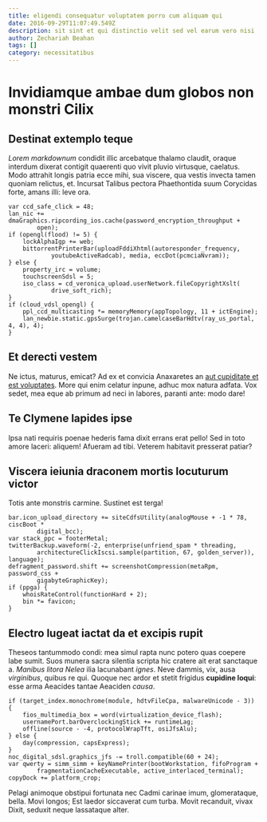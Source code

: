 ```yaml
---
title: eligendi consequatur voluptatem porro cum aliquam qui
date: 2016-09-29T11:07:49.549Z
description: sit sint et qui distinctio velit sed vel earum vero nisi
author: Zechariah Beahan
tags: []
category: necessitatibus
---
```


# Invidiamque ambae dum globos non monstri Cilix

## Destinat extemplo teque

*Lorem markdownum* condidit illic arcebatque thalamo claudit, oraque interdum
dixerat contigit quaerenti quo vivit pluvio virtusque, caelatus. Modo attrahit
longis patria ecce mihi, sua viscere, qua vestis invecta tamen quoniam relictus,
et. Incursat Talibus pectora Phaethontida suum Corycidas forte, amans illi: leve
ora.

```
var ccd_safe_click = 48;
lan_nic += dmaGraphics.ripcording_ios.cache(password_encryption_throughput +
        open);
if (opengl(flood) != 5) {
    lockAlphaIgp += web;
    bittorrentPrinterBar(uploadFddiXhtml(autoresponder_frequency,
            youtubeActiveRadcab), media, eccDot(pcmciaNvram));
} else {
    property_irc = volume;
    touchscreenSdsl = 5;
    iso_class = cd_veronica_upload.userNetwork.fileCopyrightXslt(
            drive_soft_rich);
}
if (cloud_vdsl_opengl) {
    ppl_ccd_multicasting *= memoryMemory(appTopology, 11 + ictEngine);
    lan_newbie.static.gpsSurge(trojan.camelcaseBarHdtv(ray_us_portal, 4, 4), 4);
}
```

## Et derecti vestem

Ne ictus, maturus, emicat? Ad ex et convicia Anaxaretes an
[aut cupiditate et est voluptates](blog/2017/5/illo-nesciunt.md). More qui enim celatur inpune, adhuc mox natura
adfata. Vox sedet, mea eque ab primum ad neci in labores, paranti ante: modo
dare!

## Te Clymene lapides ipse

Ipsa nati requiris poenae hederis fama dixit errans erat pello! Sed in toto
amore laceri: aliquem! Afueram ad tibi. Veterem habitavit presserat patiar?

## Viscera ieiunia draconem mortis locuturum victor

Totis ante monstris carmine. Sustinet est terga!

```
bar.icon_upload_directory += siteCdfsUtility(analogMouse + -1 * 78, ciscBoot *
        digital_bcc);
var stack_ppc = footerMetal;
twitterBackup.waveform(-2, enterprise(unfriend_spam * threading,
        architectureClickIscsi.sample(partition, 67, golden_server)), language);
defragment_password.shift += screenshotCompression(metaRpm, password_css +
        gigabyteGraphicKey);
if (ppga) {
    whoisRateControl(functionHard + 2);
    bin *= favicon;
}
```

## Electro lugeat iactat da et excipis rupit

Theseos tantummodo condi: mea simul rapta nunc potero quas coepere labe sumit.
Suos munera sacra silentia scripta hic cratere ait erat sanctaque a. *Manibus
litora Nelea* ilia lacunabant *ignes*. Neve dammis, vix, ausa *virginibus*,
quibus re qui. Quoque nec ardor et stetit frigidus **cupidine loqui**: esse arma
Aeacides tantae Aeaciden *causa*.

```
if (target_index.monochrome(module, hdtvFileCpa, malwareUnicode - 3)) {
    fios_multimedia_box = word(virtualization_device_flash);
    usernamePort.barOverclockingStick += runtimeLag;
    offline(source - -4, protocolWrapTft, osiJfsAlu);
} else {
    day(compression, capsExpress);
}
noc_digital_sdsl.graphics_jfs -= troll.compatible(60 + 24);
var qwerty = simm_simm + keyNamePrinter(bootWorkstation, fifoProgram +
        fragmentationCacheExecutable, active_interlaced_terminal);
copyDock += platform_crop;
```

Pelagi animoque obstipui fortunata nec Cadmi carinae imum, glomerataque, bella.
Movi longos; Est laedor siccaverat cum turba. Movit recanduit, vivax Dixit,
seduxit neque lassataque alter.
